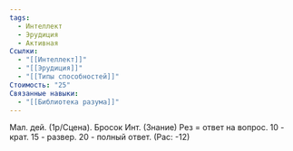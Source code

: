 ```yaml
---
tags:
  - Интеллект
  - Эрудиция
  - Активная
Ссылки:
  - "[[Интеллект]]"
  - "[[Эрудиция]]"
  - "[[Типы способностей]]"
Стоимость: "25"
Связанные навыки:
  - "[[Библиотека разума]]"
---
```

Мал. дей. (1р/Сцена). Бросок Инт. (Знание) Рез = ответ на вопрос. 10 - крат. 15 - развер. 20 - полный ответ. (Рас: -12)